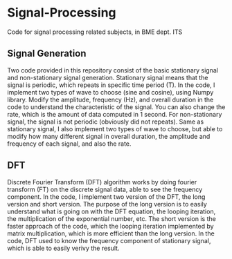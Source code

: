 # Signal-Processing
Code for signal processing related subjects, in BME dept. ITS
## Signal Generation
Two code provided in this repository consist of the basic stationary signal and non-stationary signal generation. Stationary signal means that the signal is periodic, which repeats in specific time period (T). In the code, I implement two types of wave to choose (sine and cosine), using Numpy library. Modify the amplitude, frequency (Hz), and overall duration in the code to understand the characteristic of the signal. You can also change the rate, which is the amount of data computed in 1 second. For non-stationary signal, the signal is not periodic (obviously did not repeats). Same as stationary signal, I also implement two types of wave to choose, but able to modify how many different signal in overall duration, the amplitude and frequency of each signal, and also the rate.
## DFT
Discrete Fourier Transform (DFT) algorithm works by doing fourier transform (FT) on the discrete signal data, able to see the frequency component. In the code, I implement two version of the DFT, the long version and short version. The purpose of the long version is to easily understand what is going on with the DFT equation, the looping iteration, the multiplication of the exponential number, etc. The short version is the faster approach of the code, which the looping iteration implemented by matrix multiplication, which is more efficient than the long version. In the code, DFT used to know the frequency component of stationary signal, which is able to easily verivy the result.
